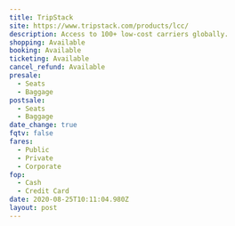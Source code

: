 ```yaml
---
title: TripStack
site: https://www.tripstack.com/products/lcc/
description: Access to 100+ low-cost carriers globally.
shopping: Available
booking: Available
ticketing: Available
cancel_refund: Available
presale:
  - Seats
  - Baggage
postsale:
  - Seats
  - Baggage
date_change: true
fqtv: false
fares:
  - Public
  - Private
  - Corporate
fop:
  - Cash
  - Credit Card
date: 2020-08-25T10:11:04.980Z
layout: post
---
```

